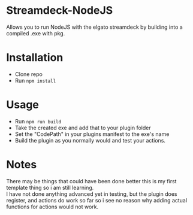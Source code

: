 # Streamdeck-NodeJS
Allows you to run NodeJS with the elgato streamdeck by building into a compiled .exe with pkg.

# Installation
- Clone repo
- Run `npm install` 

# Usage
- Run `npm run build`
- Take the created exe and add that to your plugin folder
- Set the "CodePath" in your plugins manifest to the exe's name
- Build the plugin as you normally would and test your actions.

# Notes
There may be things that could have been done better this is my first template thing so i am still learning.  
I have not done anything advanced yet in testing, but the plugin does register, and actions do work so far so i see no reason why adding actual functions for actions would not work.

